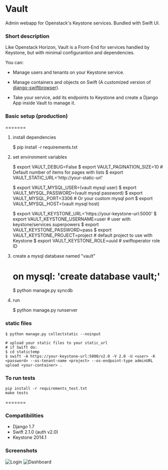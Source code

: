 # Vault
Admin webapp for Openstack's Keystone services. Bundled with Swift UI.

### Short description
Like Openstack Horizon, Vault is a Front-End for services handled by Keystone, but with minimal configurantion and dependencies.

You can:

- Manage users and tenants on your Keystone service.

- Manage containers and objects on Swift (A customized version of [django-swiftbrowser](https://github.com/cschwede/django-swiftbrowser)).

- Take your service, add its endpoints to Keystone and create a Django App inside Vault to manage it.

### Basic setup (production)
=======

1) install dependencies

    $ pip install -r requirements.txt

2) set environment variables

    $ export VAULT_DEBUG=False
    $ export VAULT_PAGINATION_SIZE=10  # Default number of items for pages with lists
    $ export VAULT_STATIC_URL='http://your-static-url'
 
    $ export VAULT_MYSQL_USER=(vault mysql user)
    $ export VAULT_MYSQL_PASSWORD=(vault mysql password)
    $ export VAULT_MYSQL_PORT=3306  # Or your custom mysql port
    $ export VAULT_MYSQL_HOST=(vault mysql host) 
   
    $ export VAULT_KEYSTONE_URL='https://your-keystone-url:5000'
    $ export VAULT_KEYSTONE_USERNAME=user  # user with keystone/services superpowers
    $ export VAULT_KEYSTONE_PASSWORD=pass
    $ export VAULT_KEYSTONE_PROJECT=project  # default project to use with Keystone
    $ export VAULT_KEYSTONE_ROLE=uuid  # swiftoperator role ID 


3) create a mysql database named "vault"

    # on mysql: 'create database vault;'
    $ python manage.py syncdb

4) run

    $ python manage.py runserver

### static files
    $ python manage.py collectstatic --noinput

    # upload your static files to your static_url
    # if Swift do:
    $ cd statictemp
    $ swift -A https://your-keystone-url:5000/v2.0 -V 2.0 -U <user> -K <password> --os-tenant-name <project> --os-endpoint-type adminURL upload <your-container> .

### To run tests
    pip install -r requirements_test.txt
    make tests

=======
### Compatibilities

- Django 1.7
- Swift 2.1.0 (auth v2.0)
- Keystone 2014.1

### Screenshots

![Login](screenshots/vault_login.png)
![Dashboard](screenshots/vault_dashboard.png)

